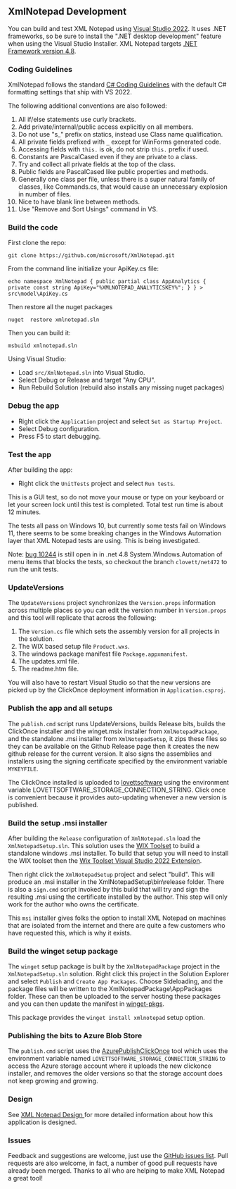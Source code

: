 ## XmlNotepad Development

You can build and test XML Notepad using [Visual Studio 2022](https://visualstudio.microsoft.com/downloads/). It uses
.NET frameworks, so be sure to install the ".NET desktop development" feature when using the Visual Studio Installer.
XML Notepad targets [.NET Framework version 4.8](https://dotnet.microsoft.com/en-us/download/dotnet-framework/net48).

### Coding Guidelines

XmlNotepad follows the standard [C# Coding
Guidelines](https://docs.microsoft.com/en-us/dotnet/csharp/fundamentals/coding-style/coding-conventions) with the
default C# formatting settings that ship with VS 2022.

The following additional conventions are also followed:

1. All if/else statements use curly brackets.
1. Add private/internal/public access explicitly on all members.
1. Do not use "s_" prefix on statics, instead use Class name qualification.
1. All private fields prefixed with `_` except for WinForms generated code.
1. Accessing fields with `this.` is ok, do not strip `this.` prefix if used.
1. Constants are PascalCased even if they are private to a class.
1. Try and collect all private fields at the top of the class.
1. Public fields are PascalCased like public properties and methods.
1. Generally one class per file, unless there is a super natural family of classes, like Commands.cs, that would cause
   an unnecessary explosion in number of files.
1. Nice to have blank line between methods.
1. Use "Remove and Sort Usings" command in VS.

### Build the code

First clone the repo:
```
git clone https://github.com/microsoft/XmlNotepad.git
```

From the command line initialize your ApiKey.cs file:
```shell
echo namespace XmlNotepad { public partial class AppAnalytics { private const string ApiKey="%XMLNOTEPAD_ANALYTICSKEY%"; } } > src\model\ApiKey.cs
```

Then restore all the nuget packages
```
nuget  restore xmlnotepad.sln
```

Then you can build it:
```
msbuild xmlnotepad.sln
```

Using Visual Studio:

- Load `src/XmlNotepad.sln` into Visual Studio.
- Select Debug or Release and target "Any CPU".
- Run Rebuild Solution (rebuild also installs any missing nuget packages)

### Debug the app

- Right click the `Application` project and select `Set as Startup Project`.
- Select Debug configuration.
- Press F5 to start debugging.

### Test the app

After building the app:

- Right click the `UnitTests` project and select `Run tests`.

This is a GUI test, so do not move your mouse or type on your keyboard or let your screen lock until this test is
completed. Total test run time is about 12 minutes.

The tests all pass on Windows 10, but currently some tests fail on Windows 11, there seems to be some breaking changes
in the Windows Automation layer that XML Notepad tests are using. This is being investigated.

Note: [bug 10244](https://github.com/dotnet/winforms/issues/10244) is still open in in .net 4.8
System.Windows.Automation of menu items that blocks the tests, so checkout the branch `clovett/net472` to run the unit
tests.

### UpdateVersions

The `UpdateVersions` project synchronizes the `Version.props` information across multiple places so you can edit the
version number in `Version.props` and this tool will replicate that across the following:

1. The `Version.cs` file which sets the assembly version for all projects in the solution.
1. The WIX based setup file `Product.wxs`.
2. The windows package manifest file `Package.appxmanifest`.
3. The updates.xml file.
4. The readme.htm file.

You will also have to restart Visual Studio so that the new versions are picked up by the ClickOnce deployment
information in  `Application.csproj`.

### Publish the app and all setups

The `publish.cmd` script runs UpdateVersions, builds Release bits, builds the ClickOnce installer and the winget.msix
installer from `XmlNotepadPackage`, and the standalone .msi installer from `XmlNotepadSetup`, it zips these files so
they can be available on the Github Release page then it creates the new github release for the current version. It also
signs the assemblies and installers using the signing certificate specified by the environment variable `MYKEYFILE`.

The ClickOnce installed is uploaded to
[lovettsoftware](https://lovettsoftwarestorage.blob.core.windows.net/downloads/XmlNotepad/XmlNotepad.application) using
the environment variable LOVETTSOFTWARE_STORAGE_CONNECTION_STRING. Click once is convenient because it provides
auto-updating whenever a new version is published.

### Build the setup .msi installer

After building the `Release` configuration of `XmlNotepad.sln` load the `XmlNotepadSetup.sln`. This solution uses the
[WIX Toolset](https://wixtoolset.org/) to build a standalone windows .msi installer. To build that setup you will need
to install the WIX toolset then the [Wix Toolset Visual Studio 2022
Extension](https://marketplace.visualstudio.com/items?itemName=WixToolset.WixToolsetVisualStudio2022Extension).

Then right click the `XmlNotepadSetup` project and select "build". This will produce an .msi installer in the
XmlNotepadSetup\bin\release folder. There is also a `sign.cmd` script invoked by this build that will try and sign the
resulting .msi using the certificate installed by the author. This step will only work for the author who owns the
certificate.

This `msi` installer gives folks the option to install XML Notepad on machines that are isolated from the internet and
there are quite a few customers who have requested this, which is why it exists.

### Build the winget setup package

The `winget` setup package is built by the `XmlNotepadPackage` project in the `XmlNotepadSetup.sln` solution. Right
click this project in the Solution Explorer and select `Publish` and `Create App Packages`. Choose Sideloading, and the
package files will be written to the XmlNotepadPackage\AppPackages folder. These can then be uploaded to the server
hosting these packages and you can then update the manifest in
[winget-pkgs](https://github.com/microsoft/winget-pkgs/tree/master/manifests/m/Microsoft/XMLNotepad).

This package provides the `winget install xmlnotepad` setup option.

### Publishing the bits to Azure Blob Store

The `publish.cmd` script uses the
[AzurePublishClickOnce](https://github.com/clovett/tools/tree/master/AzurePublishClickOnce) tool which uses the
environment variable named `LOVETTSOFTWARE_STORAGE_CONNECTION_STRING` to access the Azure storage account where it
uploads the new clickonce installer, and removes the older versions so that the storage account does not keep growing
and growing.

### Design

See [XML Notepad Design ](design.md) for more detailed information about how this application is designed.

### Issues

Feedback and suggestions are welcome, just use the [GitHub  issues
list](https://github.com/microsoft/XmlNotepad/issues). Pull requests are also welcome, in fact, a number of good pull
requests have already been merged. Thanks to all who are helping to make XML Notepad a great tool!
